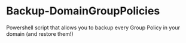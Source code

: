 # Backup-DomainGroupPolicies
Powershell script that allows you to backup every Group Policy in your domain (and restore them!)
